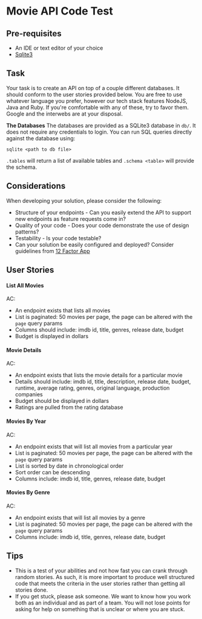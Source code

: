 # Movie API Code Test

## Pre-requisites

- An IDE or text editor of your choice
- [Sqlite3](http://www.sqlitetutorial.net/)

## Task

Your task is to create an API on top of a couple different databases. It should conform to the user stories provided below. You are free to use whatever language you prefer, however our tech stack features NodeJS, Java and Ruby. If you're comfortable with any of these, try to favor them. Google and the interwebs are at your disposal.

**The Databases**
The databases are provided as a SQLite3 database in `db/`. It does not require any credentials to login. You can run SQL queries directly against the database using:

```
sqlite <path to db file>
```

`.tables` will return a list of available tables and `.schema <table>` will provide the schema.

## Considerations

When developing your solution, please consider the following:

- Structure of your endpoints - Can you easily extend the API to support new endpoints as feature requests come in?
- Quality of your code - Does your code demonstrate the use of design patterns?
- Testability - Is your code testable?
- Can your solution be easily configured and deployed? Consider guidelines from [12 Factor App](http://12factor.net/)

## User Stories

#### List All Movies

AC:

- An endpoint exists that lists all movies
- List is paginated: 50 movies per page, the page can be altered with the `page` query params
- Columns should include: imdb id, title, genres, release date, budget
- Budget is displayed in dollars

#### Movie Details

AC:

- An endpoint exists that lists the movie details for a particular movie
- Details should include: imdb id, title, description, release date, budget, runtime, average rating, genres, original language, production companies
- Budget should be displayed in dollars
- Ratings are pulled from the rating database

#### Movies By Year

AC:

- An endpoint exists that will list all movies from a particular year
- List is paginated: 50 movies per page, the page can be altered with the `page` query params
- List is sorted by date in chronological order
- Sort order can be descending
- Columns include: imdb id, title, genres, release date, budget

#### Movies By Genre

AC:

- An endpoint exists that will list all movies by a genre
- List is paginated: 50 movies per page, the page can be altered with the `page` query params
- Columns include: imdb id, title, genres, release date, budget

## Tips

- This is a test of your abilities and not how fast you can crank through random stories. As such, it is more important to produce well structured code that meets the criteria in the user stories rather than getting all stories done.
- If you get stuck, please ask someone. We want to know how you work both as an individual and as part of a team. You will not lose points for asking for help on something that is unclear or where you are stuck.
